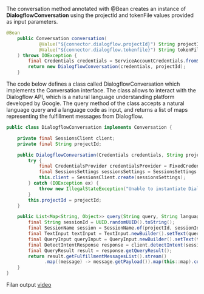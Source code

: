 The conversation method annotated with @Bean creates an instance of **DialogflowConversation** using the projectId and tokenFile values provided as input parameters.
```java
@Bean
    public Conversation conversation(
            @Value("${connector.dialogflow.projectId}") String projectId,
            @Value("${connector.dialogflow.tokenfile}") String tokenFile
    ) throws IOException {
        final Credentials credentials = ServiceAccountCredentials.fromStream(new FileInputStream(tokenFile));
        return new DialogflowConversation(credentials, projectId);
    }
```
The code below defines a class called DialogflowConversation which implements the Conversation interface. The class allows to interact with the Dialogflow API, which is a natural language understanding platform developed by Google. The query method of the class accepts a natural language query and a language code as input, and returns a list of maps representing the fulfillment messages from Dialogflow.
```java
public class DialogflowConversation implements Conversation {

    private final SessionsClient client;
    private final String projectId;

    public DialogflowConversation(Credentials credentials, String projectId) {
        try {
            final CredentialsProvider credentialsProvider = FixedCredentialsProvider.create(credentials);
            final SessionsSettings sessionsSettings = SessionsSettings.newBuilder().setCredentialsProvider(credentialsProvider).build();
            this.client = SessionsClient.create(sessionsSettings);
        } catch (IOException ex) {
            throw new IllegalStateException("Unable to instantiate Dialogflow Sessions Client", ex);
        }
        this.projectId = projectId;
    }

    public List<Map<String, Object>> query(String query, String language) {
        final String sessionId = UUID.randomUUID().toString();
        final SessionName session = SessionName.of(projectId, sessionId);
        final TextInput textInput = TextInput.newBuilder().setText(query).setLanguageCode(language).build();
        final QueryInput queryInput = QueryInput.newBuilder().setText(textInput).build();
        final DetectIntentResponse response = client.detectIntent(session, queryInput);
        final QueryResult result = response.getQueryResult();
        return result.getFulfillmentMessagesList().stream()
              .map((message) -> message.getPayload()).map(this::map).collect(Collectors.toList());
    }
}
```
Filan output [video](https://www.youtube.com/watch?v=GK5pCqQ5YKM)
